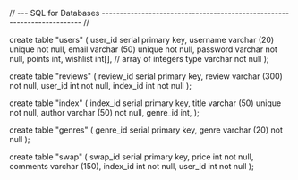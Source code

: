 // --- SQL for Databases ------------------------------------------------------------------------ // 

create table "users" (
user_id serial primary key,
username varchar (20) unique not null,
email varchar (50) unique not null,
password varchar not null,
points int,
wishlist int[], // array of integers
type varchar not null
);

create table "reviews" (
review_id serial primary key,
review varchar (300) not null,
user_id int not null,
index_id int not null
);

create table "index" (
index_id serial primary key,
title varchar (50) unique not null,
author varchar (50) not null,
genre_id int,
);

create table "genres" (
genre_id serial primary key,
genre varchar (20) not null
);

create table "swap" (
swap_id serial primary key,
price int not null,
comments varchar (150),
index_id int not null,
user_id int not null
);